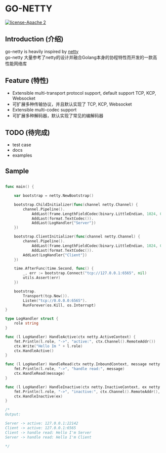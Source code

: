 # GO-NETTY

<!--[![GoDoc][1]][2]-->
[![license-Apache 2][3]][4]

[1]: https://godoc.org/github.com/go-netty/go-netty?status.svg
[2]: https://godoc.org/github.com/go-netty/go-netty
[3]: https://img.shields.io/badge/license-Apache%202-blue.svg
[4]: LICENSE

## Introduction (介绍)

go-netty is heavily inspired by [netty](https://github.com/netty/netty)  
go-netty 大量参考了netty的设计并融合Golang本身的协程特性而开发的一款高性能网络库

## Feature (特性)

* Extensible multi-transport protocol support, default support TCP, KCP, Websocket
* 可扩展多种传输协议，并且默认实现了 TCP, KCP, Websocket
* Extensible multi-codec support
* 可扩展多种解码器，默认实现了常见的编解码器

## TODO (待完成)

* test case
* docs
* examples

## Sample

```go

func main() {

    var bootstrap = netty.NewBootstrap()

    bootstrap.ChildInitializer(func(channel netty.Channel) {
        channel.Pipeline().
            AddLast(frame.LengthFieldCodec(binary.LittleEndian, 1024, 0, 2, 0, 0)).
            AddLast(format.TextCodec()).
            AddLast(LogHandler{"Server"})
    })

    bootstrap.ClientInitializer(func(channel netty.Channel) {
        channel.Pipeline().
            AddLast(frame.LengthFieldCodec(binary.LittleEndian, 1024, 0, 2, 0, 0)).
            AddLast(format.TextCodec()).
        AddLast(LogHandler{"Client"})
    })

    time.AfterFunc(time.Second, func() {
        _, err := bootstrap.Connect("tcp://127.0.0.1:6565", nil)
        utils.Assert(err)
    })

    bootstrap.
        Transport(tcp.New()).
        Listen("tcp://0.0.0.0:6565").
        RunForever(os.Kill, os.Interrupt)
}

type LogHandler struct {
    role string
}

func (l LogHandler) HandleActive(ctx netty.ActiveContext) {
    fmt.Println(l.role, "->", "active:", ctx.Channel().RemoteAddr())
    ctx.Write("Hello Im " + l.role)
    ctx.HandleActive()
}

func (l LogHandler) HandleRead(ctx netty.InboundContext, message netty.Message) {
    fmt.Println(l.role, "->", "handle read:", message)
    ctx.HandleRead(message)
}

func (l LogHandler) HandleInactive(ctx netty.InactiveContext, ex netty.Exception) {
    fmt.Println(l.role, "->", "inactive:", ctx.Channel().RemoteAddr(), ex)
    ctx.HandleInactive(ex)
}

/*
Output:

Server -> active: 127.0.0.1:22142
Client -> active: 127.0.0.1:6565
Client -> handle read: Hello I'm Server
Server -> handle read: Hello I'm Client

*/
```
